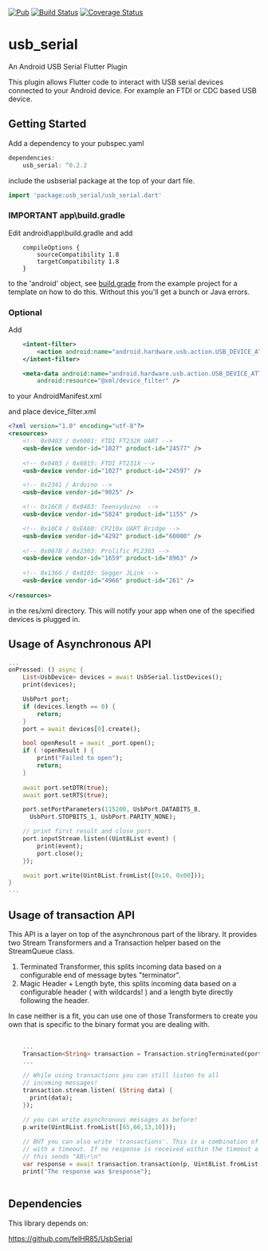 [![Pub](https://img.shields.io/pub/v/usb_serial.svg)](https://pub.dartlang.org/packages/usb_serial) [![Build Status](https://travis-ci.org/altera2015/usbserial.svg?branch=master)](https://travis-ci.org/altera2015/usbserial) [![Coverage Status](https://coveralls.io/repos/github/altera2015/usbserial/badge.svg?branch=master)](https://coveralls.io/github/altera2015/usbserial?branch=master)

# usb_serial

An Android USB Serial Flutter Plugin

This plugin allows Flutter code to interact with USB serial devices connected to your Android device. For example an FTDI or CDC based USB device.

## Getting Started

Add a dependency to your pubspec.yaml

```dart
dependencies:
	usb_serial: ^0.2.2
```

include the usbserial package at the top of your dart file.

```dart
import 'package:usb_serial/usb_serial.dart'
```

### IMPORTANT app\build.gradle

Edit android\app\build.gradle and add 

```
    compileOptions {
        sourceCompatibility 1.8
        targetCompatibility 1.8
    }
```

to the 'android' object, see [build.grade](https://raw.githubusercontent.com/altera2015/usbserial/master/example/android/app/build.gradle) 
from the example project for a template on how to do this. Without this you'll get a bunch or Java 
errors.

### Optional

Add 
```xml
	<intent-filter>
		<action android:name="android.hardware.usb.action.USB_DEVICE_ATTACHED" />
	</intent-filter>

	<meta-data android:name="android.hardware.usb.action.USB_DEVICE_ATTACHED"
		android:resource="@xml/device_filter" />
```
to your AndroidManifest.xml

and place device_filter.xml 

```xml
<?xml version="1.0" encoding="utf-8"?>
<resources>
    <!-- 0x0403 / 0x6001: FTDI FT232R UART -->
    <usb-device vendor-id="1027" product-id="24577" />
    
    <!-- 0x0403 / 0x6015: FTDI FT231X -->
    <usb-device vendor-id="1027" product-id="24597" />

    <!-- 0x2341 / Arduino -->
    <usb-device vendor-id="9025" />

    <!-- 0x16C0 / 0x0483: Teensyduino  -->
    <usb-device vendor-id="5824" product-id="1155" />

    <!-- 0x10C4 / 0xEA60: CP210x UART Bridge -->
    <usb-device vendor-id="4292" product-id="60000" />
    
    <!-- 0x067B / 0x2303: Prolific PL2303 -->
    <usb-device vendor-id="1659" product-id="8963" />
    
    <!-- 0x1366 / 0x0105: Segger JLink -->
    <usb-device vendor-id="4966" product-id="261" />
    
</resources>
```

in the res/xml directory. This will notify your app when one of the specified devices
is plugged in.

## Usage of Asynchronous API

```dart
...
onPressed: () async {
	List<UsbDevice> devices = await UsbSerial.listDevices();
	print(devices);

	UsbPort port;
	if (devices.length == 0) {
		return;
	}
	port = await devices[0].create();

	bool openResult = await _port.open();
	if ( !openResult ) {
		print("Failed to open");
		return;
	}
	
	await port.setDTR(true);
	await port.setRTS(true);

	port.setPortParameters(115200, UsbPort.DATABITS_8,
	  UsbPort.STOPBITS_1, UsbPort.PARITY_NONE);

	// print first result and close port.
	port.inputStream.listen((Uint8List event) {
		print(event);
		port.close();
	});

	await port.write(Uint8List.fromList([0x10, 0x00]));
}
...
```

## Usage of transaction API

This API is a layer on top of the asynchronous part of the library. It provides two
Stream Transformers and a Transaction helper based on the StreamQueue class.

1. Terminated Transformer, this splits incoming data based on a configurable end of message bytes "terminator".
2. Magic Header + Length byte, this splits incoming data based on a configurable header ( with wildcards! ) and a length byte directly following the header.

In case neither is a fit, you can use one of those Transformers to create you own that is specific 
to the binary format you are dealing with.

```dart
	
    ...
    Transaction<String> transaction = Transaction.stringTerminated(port.inputStream, Uint8List.fromList([13,10]));
    ...

    // While using transactions you can still listen to all 
    // incoming messages!    
    transaction.stream.listen( (String data) {
      print(data);
    });

    // you can write asynchronous messages as before!
    p.write(Uint8List.fromList([65,66,13,10]));
    
    // BUT you can also write 'transactions'. This is a combination of a flush, write and wait for response
    // with a timeout. If no response is received within the timeout a null value is returned.
    // this sends "AB\r\n"
    var response = await transaction.transaction(p, Uint8List.fromList([65,66,13,10]), Duration(seconds: 1) );
    print("The response was $response");
    
```

## Dependencies

This library depends on:

https://github.com/felHR85/UsbSerial